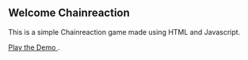 ## Welcome Chainreaction

This is a simple Chainreaction game made using HTML and Javascript.

[Play the Demo ](https://9paradox.github.io/chainreaction/).

